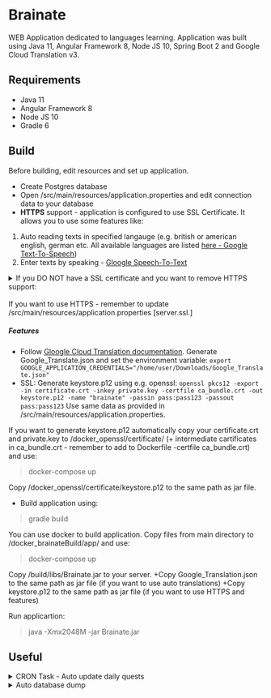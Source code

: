 # Brainate

WEB Application dedicated to languages learning. Application was built using Java 11, Angular Framework 8, Node JS 10, Spring Boot 2 and Google Cloud Translation v3.

## Requirements

 - Java 11
 - Angular Framework 8
 - Node JS 10
 - Gradle 6

## Build

Before building, edit resources and set up application.

- Create Postgres database
- Open /src/main/resources/application.properties and edit connection data to your database
- **HTTPS** support - application is configured to use SSL Certificate. It allows you to use some features like:
1. Auto reading texts in specified langauge (e.g. british or american english, german etc. All available languages are listed [here - Google Text-To-Speech](https://cloud.google.com/text-to-speech/docs/voices))
2. Enter texts by speaking - [Gloogle Speech-To-Text](https://cloud.google.com/speech-to-text)

<details>
<summary>If you DO NOT have a SSL certificate and you want to remove HTTPS support:</summary>
1. Open /src/client/src/app/account-management/account.service.ts
Find:
<blockquote>/oauth/token</blockquote>
Replace by:
<blockquote>//localhost:80/oauth/token</blockquote>
2. /src/client/src/app/app.inceptor.ts
Find 2x:
<blockquote>/oauth/token</blockquote>
Replace 2x by:
<blockquote>//localhost:80/oauth/token</blockquote>
3. /src/client/proxy.conf.json
Find:
<blockquote>https://localhost:443/</blockquote>
Replace by:
<blockquote>http://localhost/</blockquote>
Find:
<blockquote>"secure": true</blockquote>
Replace by:
<blockquote>"secure": false</blockquote>
4. /src/main/resources/application.properties
Uncomment:
<blockquote>server.port=80</blockquote>
Comment / remove everything below
5. /src/main/java/com/brainate/config/RootConfig.java
Comment / remove 2 methods: servletContainer and redirectConnector
</details><br />If you want to use HTTPS - remember to update /src/main/resources/application.properties [server.ssl.]

##### Features
- Follow  [Gloogle Cloud Translation documentation](https://cloud.google.com/translate/docs). Generate Google_Translate.json and set the environment variable:
`export GOOGLE_APPLICATION_CREDENTIALS="/home/user/Downloads/Google_Translate.json"`
- SSL: Generate keystore.p12 using e.g. openssl:
`openssl pkcs12 -export -in certificate.crt -inkey private.key -certfile ca_bundle.crt -out keystore.p12 -name "brainate" -passin pass:pass123 -passout pass:pass123`
Use same data as provided in /src/main/resources/application.properties.

If you want to generate keystore.p12 automatically copy your certificate.crt and private.key to /docker_openssl/certificate/ (+ intermediate cartificates in ca_bundle.crt - remember to add to Dockerfile -certfile ca_bundle.crt) and use:
> docker-compose up

Copy /docker_openssl/certificate/keystore.p12 to the same path as jar file.

- Build application using:
> gradle build

You can use docker to build application.  Copy files from main directory to /docker_brainateBuild/app/ and use:
> docker-compose up

Copy /build/libs/Brainate.jar to your server.
+Copy Google_Translation.json to the same path as jar file (if you want to use auto translations)
+Copy keystore.p12 to the same path as jar file (if you want to use HTTPS and features)

Run applicartion:
> java -Xmx2048M -jar Brainate.jar


## Useful
<details>
<summary>CRON Task - Auto update daily quests</summary>
1. Install cron
2. Open cron tasks:
<blockquote>crontab -e</blockquote>
3. Add at the end:
<blockquote>0 4 * * * curl -s https://localhost/api/languages/reloadTasks > /dev/null</blockquote>
</details>

<details>
<summary>Auto database dump</summary>
1. Create new folder: `mkdir /brainateDatabase`
2. Change priviliges: `chmod 777 brainateDatabase`
3. Create file /brainateDump.sh
4. Enter bash script:
<blockquote>
#!/bin/bash

dateTime=$(date +"%Y-%m-%d_%T")
sudo su - postgres -c  "pg_dump brainate >> /brainateDatabase/brainate_$dateTime.sql"
</blockquote>
5. Modify priviliges: `chmod u+x brainateDump.sh`
6. Cron job: `0 5 * * * /brainateDump.sh`
</details>